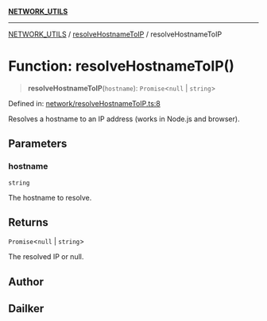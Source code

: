 [**NETWORK_UTILS**](../../README.md)

***

[NETWORK_UTILS](../../README.md) / [resolveHostnameToIP](../README.md) / resolveHostnameToIP

# Function: resolveHostnameToIP()

> **resolveHostnameToIP**(`hostname`): `Promise`\<`null` \| `string`\>

Defined in: [network/resolveHostnameToIP.ts:8](https://github.com/dailker/everyutil/blob/26e2bb73429918cf0d08899e9efd90b82a42c92e/src/network/resolveHostnameToIP.ts#L8)

Resolves a hostname to an IP address (works in Node.js and browser).

## Parameters

### hostname

`string`

The hostname to resolve.

## Returns

`Promise`\<`null` \| `string`\>

The resolved IP or null.

## Author

## Dailker
